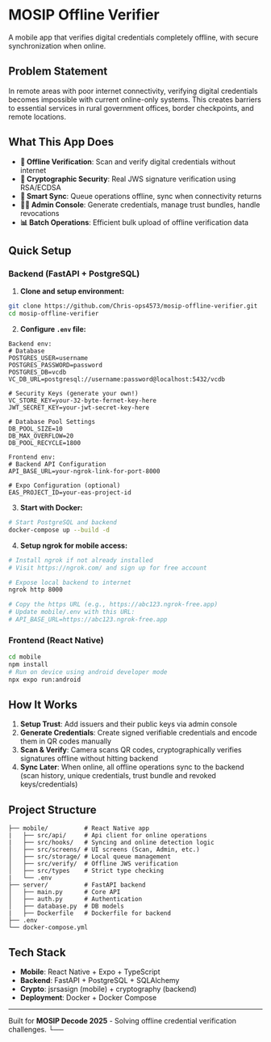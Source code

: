 # MOSIP Offline Verifier

A mobile app that verifies digital credentials completely offline, with secure synchronization when online.

## Problem Statement

In remote areas with poor internet connectivity, verifying digital credentials becomes impossible with current online-only systems. This creates barriers to essential services in rural government offices, border checkpoints, and remote locations.

## What This App Does

- **📱 Offline Verification**: Scan and verify digital credentials without internet
- **🔐 Cryptographic Security**: Real JWS signature verification using RSA/ECDSA
- **🔄 Smart Sync**: Queue operations offline, sync when connectivity returns
- **👨‍💼 Admin Console**: Generate credentials, manage trust bundles, handle revocations
- **📊 Batch Operations**: Efficient bulk upload of offline verification data

## Quick Setup

### Backend (FastAPI + PostgreSQL)

1. **Clone and setup environment:**
```bash
git clone https://github.com/Chris-ops4573/mosip-offline-verifier.git
cd mosip-offline-verifier
```

2. **Configure `.env` file:**
```
Backend env:
# Database
POSTGRES_USER=username
POSTGRES_PASSWORD=password
POSTGRES_DB=vcdb
VC_DB_URL=postgresql://username:password@localhost:5432/vcdb

# Security Keys (generate your own!)
VC_STORE_KEY=your-32-byte-fernet-key-here
JWT_SECRET_KEY=your-jwt-secret-key-here

# Database Pool Settings
DB_POOL_SIZE=10
DB_MAX_OVERFLOW=20
DB_POOL_RECYCLE=1800

Frontend env:
# Backend API Configuration
API_BASE_URL=your-ngrok-link-for-port-8000

# Expo Configuration (optional)
EAS_PROJECT_ID=your-eas-project-id
```

3. **Start with Docker:**
```bash
# Start PostgreSQL and backend
docker-compose up --build -d
```

4. **Setup ngrok for mobile access:**
```bash
# Install ngrok if not already installed
# Visit https://ngrok.com/ and sign up for free account

# Expose local backend to internet
ngrok http 8000

# Copy the https URL (e.g., https://abc123.ngrok-free.app)
# Update mobile/.env with this URL:
# API_BASE_URL=https://abc123.ngrok-free.app
```

### Frontend (React Native)

```bash
cd mobile
npm install
# Run on device using android developer mode 
npx expo run:android  
```

## How It Works

1. **Setup Trust**: Add issuers and their public keys via admin console
2. **Generate Credentials**: Create signed verifiable credentials and encode them in QR codes manually 
4. **Scan & Verify**: Camera scans QR codes, cryptographically verifies signatures offline without hitting backend
5. **Sync Later**: When online, all offline operations sync to the backend (scan history, unique credentials, trust bundle and revoked keys/credentials)

## Project Structure

```
├── mobile/          # React Native app
|   ├── src/api/     # Api client for online operations 
|   ├── src/hooks/   # Syncing and online detection logic 
│   ├── src/screens/ # UI screens (Scan, Admin, etc.)
│   ├── src/storage/ # Local queue management
│   ├── src/verify/  # Offline JWS verification
│   ├── src/types    # Strict type checking   
|   └── .env
├── server/          # FastAPI backend
│   ├── main.py      # Core API
│   ├── auth.py      # Authentication
│   ├── database.py  # DB models
|   ├── Dockerfile   # Dockerfile for backend 
├── .env   
└── docker-compose.yml

```

## Tech Stack

- **Mobile**: React Native + Expo + TypeScript
- **Backend**: FastAPI + PostgreSQL + SQLAlchemy
- **Crypto**: jsrsasign (mobile) + cryptography (backend)
- **Deployment**: Docker + Docker Compose

---

Built for **MOSIP Decode 2025** - Solving offline credential verification challenges.
└──